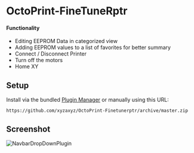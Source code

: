 # OctoPrint-FineTuneRptr

#### Functionality
+ Editing EEPROM Data in categorized view
+ Adding EEPROM values to a list of favorites for better summary
+ Connect / Disconnect Printer
+ Turn off the motors
+ Home XY


## Setup

Install via the bundled [Plugin Manager](https://github.com/foosel/OctoPrint/wiki/Plugin:-Plugin-Manager)
or manually using this URL:

    https://github.com/xyzaxyz/OctoPrint-Finetunerptr/archive/master.zip

## Screenshot
![NavbarDropDownPlugin](https://raw.githubusercontent.com/xyzaxyz/OctoPrint-Finetunerptr/master/OctoPrint-FineTuneRptr.png)
